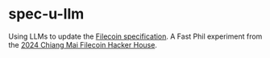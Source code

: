 # spec-u-llm

Using LLMs to update the [Filecoin specification](https://spec.filecoin.io/). A
Fast Phil experiment from the [2024 Chiang Mai Filecoin Hacker
House](https://filecoin.notion.site/Filecoin-Hacker-House-Runbook-10a7631f282580dcb872d18bac5959ee).


